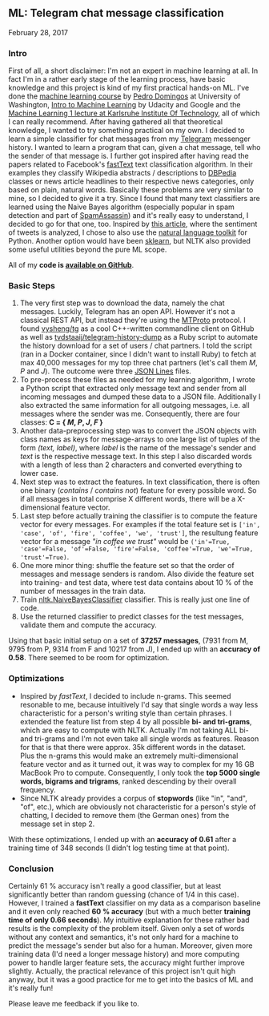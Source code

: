 ## ML: Telegram chat message classification
February 28, 2017

### Intro
First of all, a short disclaimer: I'm not an expert in machine learning at all. In fact I'm in a rather early stage of the learning process, have basic knowledge and this project is kind of my first practical hands-on ML. I've done the [machine learning course](https://www.youtube.com/user/UWCSE/playlists?sort=dd&shelf_id=16&view=50) by [Pedro Domingos](https://homes.cs.washington.edu/~pedrod/) at University of Washington, [Intro to Machine Learning](https://www.udacity.com/course/intro-to-machine-learning--ud120) by Udacity and Google and the [Machine Learning 1 lecture at Karlsruhe Institute Of Technology](https://his.anthropomatik.kit.edu/english/28_315.php), all of which I can really recommend.
After having gathered all that theoretical knowledge, I wanted to try something practical on my own. I decided to learn a simple classifier for chat messages from my [Telegram](https://telegram.com) messenger history. I wanted to learn a program that can, given a chat message, tell who the sender of that message is. I further got inspired after having read the papers related to Facebook's [fastText](https://github.com/facebookresearch/fastText) text classification algorithm. In their examples they classify Wikipedia abstracts / descriptions to [DBPedia](https://dbpedia.org) classes or news article headlines to their respective news categories, only based on plain, natural words. Basically these problems are very similar to mine, so I decided to give it a try. Since I found that many text classifiers are learned using the Naive Bayes algorithm (especially popular in spam detection and part of [SpamAssassin](http://spamassassin.apache.org/)) and it's really easy to understand, I decided to go for that one, too. Inspired by [this article](http://www.laurentluce.com/posts/twitter-sentiment-analysis-using-python-and-nltk/), where the sentiment of tweets is analyzed, I chose to also use the [natural language toolkit](http://www.nltk.org/) for Python. Another option would have been [sklearn](http://scikit-learn.org/), but NLTK also provided some useful utilities beyond the pure ML scope. 

All of my __code is [available on GitHub](https://github.com/n1try/tg-chat-classification/)__.

### Basic Steps
1. The very first step was to download the data, namely the chat messages. Luckily, Telegram has an open API. However it's not a classical REST API, but instead they're using the [MTProto](https://core.telegram.org/mtproto) protocol. I found [vysheng/tg](https://github.com/vysheng/tg) as a cool C++-written commandline client on GitHub as well as [tvdstaaij/telegram-history-dump](https://github.com/tvdstaaij/telegram-history-dump) as a Ruby script to automate the history download for a set of users / chat partners. I told the script (ran in a Docker container, since I didn't want to install Ruby) to fetch at max 40,000 messages for my top three chat partners (let's call them _M_, _P_ and _J_). The outcome were three [JSON Lines](http://jsonlines.org/) files.
2. To pre-process these files as needed for my learning algorithm, I wrote a Python script that extracted only message text and sender from all incoming messages and dumped these data to a JSON file. Additionally I also extracted the same information for all outgoing messages, i.e. all messages where the sender was me. Consequently, there are four classes: __C = { _M_, _P_, _J_, _F_ }__
3. Another data-preprocessing step was to convert the JSON objects with class names as keys for message-arrays to one large list of tuples of the form _(text, label)_, where _label_ is the name of the message's sender and _text_ is the respective message text. In this step I also discarded words with a length of less than 2 characters and converted everything to lower case.
4. Next step was to extract the features. In text classification, there is often one binary (_contains_ / _contains not_) feature for every possible word. So if all messages in total comprise X different words, there will be a X-dimensional feature vector.
5. Last step before actually training the classifier is to compute the feature vector for every messages. For examples if the total feature set is `['in', 'case', 'of', 'fire', 'coffee', 'we', 'trust']`, the resultung feature vector for a message _"in coffee we trust"_ would be `('in'=True, 'case'=False, 'of'=False, 'fire'=False, 'coffee'=True, 'we'=True, 'trust'=True)`.
6. One more minor thing: shuffle the feature set so that the order of messages and message senders is random. Also divide the feature set into training- and test data, where test data contains about 10 % of the number of messages in the train data.
7. Train [nltk.NaiveBayesClassifier](http://www.nltk.org/api/nltk.classify.html) classifier. This is really just one line of code.
8. Use the returned classifier to predict classes for the test messages, validate them and compute the accuracy.

Using that basic initial setup on a set of __37257 messages__, (7931 from M, 9795 from P, 9314 from F and 10217 from J), I ended up with an __accuracy of 0.58__. There seemed to be room for optimization.

### Optimizations
* Inspired by _fastText_, I decided to include n-grams. This seemed resonable to me, because intuitively I'd say that single words a way less characteristic for a person's writing style than certain phrases. I extended the feature list from step 4 by all possible __bi- and tri-grams__, which are easy to compute with NLTK. Actually I'm not taking ALL bi- and tri-grams and I'm not even take all single words as features. Reason for that is that there were approx. 35k different words in the dataset. Plus the n-grams this would make an extremely multi-dimensional feature vector and as it turned out, it was way to complex for my 16 GB MacBook Pro to compute. Consequently, I only took the __top 5000 single words, bigrams and trigrams__, ranked descending by their overall frequency. 
* Since NLTK already provides a corpus of __stopwords__ (like "in", "and", "of", etc.), which are obviously not characteristic for a person's style of chatting, I decided to remove them (the German ones) from the message set in step 2.

With these optimizations, I ended up with an __accuracy of 0.61__ after a training time of 348 seconds (I didn't log testing time at that point).

### Conclusion
Certainly 61 % accuracy isn't really a good classifier, but at least significantly better than random guessing (chance of 1/4 in this case). However, I trained a __fastText__ classifier on my data as a comparison baseline and it even only reached __60 % accuracy__ (but with a much better __training time of only 0.66 seconds__). 
My intuitive explanation for these rather bad results is the complexity of the problem itself. Given only a set of words without any context and semantics, it's not only hard for a machine to predict the message's sender but also for a human. 
Moreover, given more training data (I'd need a longer message history) and more computing power to handle larger feature sets, the accuracy might further improve slightly.
Actually, the practical relevance of this project isn't quit high anyway, but it was a good practice for me to get into the basics of ML and it's really fun!

Please leave me feedback if you like to.
